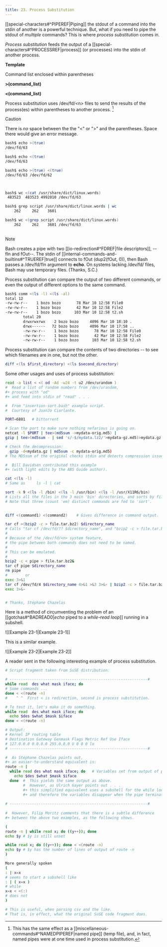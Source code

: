 ```yaml
---
title: 23. Process Substitution
---
```



[[special-characters#^PIPEREF|Piping]] the stdout of a command into the stdin of another is a powerful technique. But, what if you need to pipe the stdout of _multiple_ commands? This is where _process substitution_ comes in.

_Process substitution_ feeds the output of a [[special-characters#^PROCESSREF|process]] (or processes) into the stdin of another process.

**Template**

Command list enclosed within parentheses

**>(command_list)**

**<(command_list)**

Process substitution uses /dev/fd/\<n> files to send the results of the process(es) within parentheses to another process. [^1]

> [!caution]
> There is _no_ space between the the "<" or ">" and the parentheses. Space there would give an error message.

```bash
bash$ echo >(true)
/dev/fd/63

bash$ echo <(true)
/dev/fd/63

bash$ echo >(true) <(true)
/dev/fd/63 /dev/fd/62



bash$ wc <(cat /usr/share/dict/linux.words)
 483523  483523 4992010 /dev/fd/63

bash$ grep script /usr/share/dict/linux.words | wc
    262     262    3601

bash$ wc <(grep script /usr/share/dict/linux.words)
    262     262    3601 /dev/fd/63
	      
```

> [!note]
> Bash creates a pipe with two [[io-redirection#^FDREF|file descriptors]], --fIn and fOut--. The stdin of [[internal-commands-and-builtins#^TRUEREF|true]] connects to fOut (dup2(fOut, 0)), then Bash passes a /dev/fd/fIn argument to **echo**. On systems lacking /dev/fd/<n> files, Bash may use temporary files. (Thanks, S.C.)

Process substitution can compare the output of two different commands, or even the output of different options to the same command.

```bash
bash$ comm <(ls -l) <(ls -al)
total 12
-rw-rw-r--    1 bozo bozo       78 Mar 10 12:58 File0
-rw-rw-r--    1 bozo bozo       42 Mar 10 12:58 File2
-rw-rw-r--    1 bozo bozo      103 Mar 10 12:58 t2.sh
        total 20
        drwxrwxrwx    2 bozo bozo     4096 Mar 10 18:10 .
        drwx------   72 bozo bozo     4096 Mar 10 17:58 ..
        -rw-rw-r--    1 bozo bozo       78 Mar 10 12:58 File0
        -rw-rw-r--    1 bozo bozo       42 Mar 10 12:58 File2
        -rw-rw-r--    1 bozo bozo      103 Mar 10 12:58 t2.sh
```

Process substitution can compare the contents of two directories -- to see which filenames are in one, but not the other.

```bash
diff <(ls $first_directory) <(ls $second_directory)
```

Some other usages and uses of process substitution:

```bash
read -a list < <( od -Ad -w24 -t u2 /dev/urandom )
#  Read a list of random numbers from /dev/urandom,
#+ process with "od"
#+ and feed into stdin of "read" . . .

#  From "insertion-sort.bash" example script.
#  Courtesy of JuanJo Ciarlante.
```

```bash
PORT=6881   # bittorrent

# Scan the port to make sure nothing nefarious is going on.
netcat -l $PORT | tee>(md5sum ->mydata-orig.md5) |
gzip | tee>(md5sum - | sed 's/-$/mydata.lz2/'>mydata-gz.md5)>mydata.gz

# Check the decompression:
  gzip -d<mydata.gz | md5sum -c mydata-orig.md5)
# The MD5sum of the original checks stdin and detects compression issues.

#  Bill Davidsen contributed this example
#+ (with light edits by the ABS Guide author).
```

```bash
cat <(ls -l)
# Same as     ls -l | cat

sort -k 9 <(ls -l /bin) <(ls -l /usr/bin) <(ls -l /usr/X11R6/bin)
# Lists all the files in the 3 main 'bin' directories, and sorts by filename.
# Note that three (count 'em) distinct commands are fed to 'sort'.

 
diff <(command1) <(command2)    # Gives difference in command output.

tar cf >(bzip2 -c > file.tar.bz2) $directory_name
# Calls "tar cf /dev/fd/?? $directory_name", and "bzip2 -c > file.tar.bz2".
#
# Because of the /dev/fd/<n> system feature,
# the pipe between both commands does not need to be named.
#
# This can be emulated.
#
bzip2 -c < pipe > file.tar.bz2&
tar cf pipe $directory_name
rm pipe
#        or
exec 3>&1
tar cf /dev/fd/4 $directory_name 4>&1 >&3 3>&- | bzip2 -c > file.tar.bz2 3>&-
exec 3>&-


# Thanks, Stéphane Chazelas
```

Here is a method of circumventing the problem of an [[gotchas#^BADREAD0|_echo_ piped to a _while-read loop_]] running in a subshell.

![[Example 23-1|Example 23-1]]

This is a similar example.

![[Example 23-2|Example 23-2]]

A reader sent in the following interesting example of process substitution.

```bash
# Script fragment taken from SuSE distribution:

# --------------------------------------------------------------#
while read  des what mask iface; do
# Some commands ...
done < <(route -n)  
#    ^ ^  First < is redirection, second is process substitution.

# To test it, let's make it do something.
while read  des what mask iface; do
  echo $des $what $mask $iface
done < <(route -n)  

# Output:
# Kernel IP routing table
# Destination Gateway Genmask Flags Metric Ref Use Iface
# 127.0.0.0 0.0.0.0 255.0.0.0 U 0 0 0 lo
# --------------------------------------------------------------#

#  As Stéphane Chazelas points out,
#+ an easier-to-understand equivalent is:
route -n |
  while read des what mask iface; do   # Variables set from output of pipe.
    echo $des $what $mask $iface
  done  #  This yields the same output as above.
        #  However, as Ulrich Gayer points out . . .
        #+ this simplified equivalent uses a subshell for the while loop,
        #+ and therefore the variables disappear when the pipe terminates.
	
# --------------------------------------------------------------#
	
#  However, Filip Moritz comments that there is a subtle difference
#+ between the above two examples, as the following shows.

(
route -n | while read x; do ((y++)); done
echo $y # $y is still unset

while read x; do ((y++)); done < <(route -n)
echo $y # $y has the number of lines of output of route -n
)

More generally spoken
(
: | x=x
# seems to start a subshell like
: | ( x=x )
# while
x=x < <(:)
# does not
)

# This is useful, when parsing csv and the like.
# That is, in effect, what the original SuSE code fragment does.
```

[^1]: This has the same effect as a [[miscellaneous-commands#^NAMEDPIPEREF|named pipe]] (temp file), and, in fact, named pipes were at one time used in process substitution.
